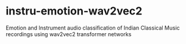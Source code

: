 # instru-emotion-wav2vec2
Emotion and Instrument audio classification of Indian Classical Music recordings using wav2vec2 transformer networks
